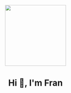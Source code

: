 <div id="header" align="center">
<img src="https://media.giphy.com/media/elrFAUtV7ZOH7TSPhF/giphy-downsized-large.gif" width="200"/>
<h1 aling="center"> Hi 👋, I'm Fran </h1>
</div>
